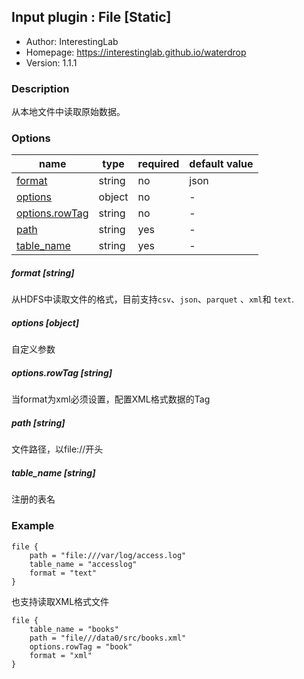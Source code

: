 ## Input plugin : File [Static]

* Author: InterestingLab
* Homepage: https://interestinglab.github.io/waterdrop
* Version: 1.1.1

### Description

从本地文件中读取原始数据。

### Options

| name | type | required | default value |
| --- | --- | --- | --- |
| [format](#format-string) | string | no | json |
| [options](#options-object) | object | no | - |
| [options.rowTag](#options.rowTag-string) | string | no | - |
| [path](#path-string) | string | yes | - |
| [table_name](#table_name-string) | string | yes | - |

##### format [string]

从HDFS中读取文件的格式，目前支持`csv`、`json`、`parquet` 、`xml`和 `text`.


##### options [object]

自定义参数


##### options.rowTag [string]

当format为xml必须设置，配置XML格式数据的Tag


##### path [string]

文件路径，以file://开头


##### table_name [string]

注册的表名

### Example

```
file {
    path = "file:///var/log/access.log"
    table_name = "accesslog"
    format = "text"
}
```

也支持读取XML格式文件

```
file {
    table_name = "books"
    path = "file///data0/src/books.xml"
    options.rowTag = "book"
    format = "xml"
}
```